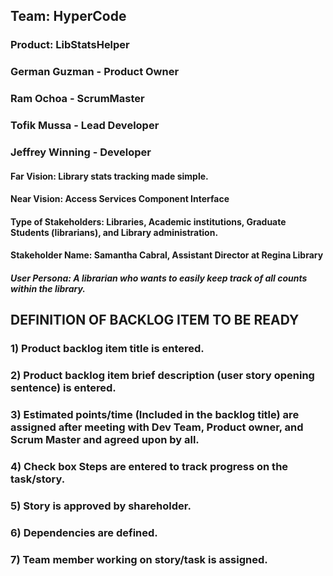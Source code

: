 ## Team: HyperCode
### Product: LibStatsHelper
### German Guzman - Product Owner
### Ram Ochoa - ScrumMaster
### Tofik Mussa - Lead Developer
### Jeffrey Winning - Developer
#### Far Vision: Library stats tracking made simple.
#### Near Vision: Access Services Component Interface
#### Type of Stakeholders: Libraries, Academic institutions, Graduate Students (librarians), and Library administration.
#### Stakeholder Name: Samantha Cabral, Assistant Director at Regina Library 
##### User Persona: A librarian who wants to easily keep track of all counts within the library.


## DEFINITION OF BACKLOG ITEM TO BE READY

### 1) Product backlog item title is entered.
### 2) Product backlog item brief description (user story opening sentence) is entered.
### 3) Estimated points/time (Included in the backlog title) are assigned after meeting with Dev Team, Product owner, and Scrum Master and agreed upon by all.
### 4) Check box Steps are entered to track progress on the task/story.
### 5) Story is approved by shareholder. 
### 6) Dependencies are defined.
### 7) Team member working on story/task is assigned.

